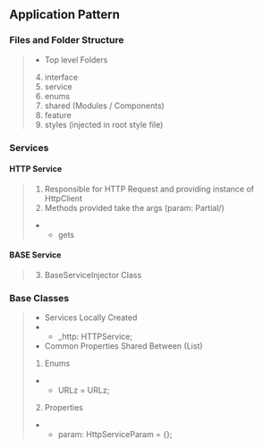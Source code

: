 ## Application Pattern

### Files and Folder Structure
> * Top level Folders
> 4. interface
> 6. service
> 7. enums
> 13. shared (Modules / Components)
> 14. feature 
> 15. styles (injected in root style file)


### Services
#### HTTP Service 
> 1. Responsible for HTTP Request and providing instance of HttpClient
> 2. Methods provided take the args (param: Partial/<HttpServiceParam/>)
> * * gets
#### BASE Service
> 3. BaseServiceInjector Class

### Base Classes


> * Services Locally Created
> * * _http: HTTPService;
> * Common Properties Shared Between (List)
> 1. Enums
> * * URLz = URLz;
> 2. Properties
> * * param: HttpServiceParam = {};
